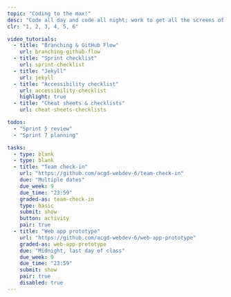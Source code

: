 ```yaml
---
topic: "Coding to the max!"
desc: "Code all day and code all night; work to get all the screens of the application design functional."
clr: "1, 2, 3, 4, 5, 6"

video_tutorials:
  - title: "Branching & GitHub Flow"
    url: branching-github-flow
  - title: "Sprint checklist"
    url: sprint-checklist
  - title: "Jekyll"
    url: jekyll
  - title: "Accessibility checklist"
    url: accessibility-checklist
    highlight: true
  - title: "Cheat sheets & checklists"
    url: cheat-sheets-checklists

todos:
  - "Sprint 5 review"
  - "Sprint 7 planning"

tasks:
  - type: blank
  - type: blank
  - title: "Team check-in"
    url: "https://github.com/acgd-webdev-6/team-check-in"
    due: "Multiple dates"
    due_week: 9
    due_time: "23:59"
    graded-as: team-check-in
    type: basic
    submit: show
    button: activity
    pair: true
  - title: "Web app prototype"
    url: "https://github.com/acgd-webdev-6/web-app-prototype"
    graded-as: web-app-prototype
    due: "Midnight, last day of class"
    due_week: 9
    due_time: "23:59"
    submit: show
    pair: true
    disabled: true
---
```

